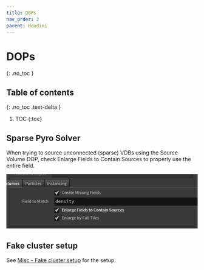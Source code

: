 ```yaml
---
title: DOPs
nav_order: 2
parent: Houdini
---
```


# DOPs
{: .no_toc }

## Table of contents
{: .no_toc .text-delta }

1. TOC
{:toc}

## Sparse Pyro Solver
When trying to source unconnected (sparse) VDBs using the Source Volume DOP, check Enlarge Fields to Contain Sources to properly use the entire field.

![Sparse sourcing](./images/dops/sparse_sourcing.png "Sparse sourcing")

## Fake cluster setup
See [Misc - Fake cluster setup](misc.md#fake-cluster-setup) for the setup.
